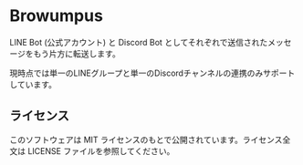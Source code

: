 # Browumpus

LINE Bot (公式アカウント) と Discord Bot としてそれぞれで送信されたメッセージをもう片方に転送します。

現時点では単一のLINEグループと単一のDiscordチャンネルの連携のみサポートしています。

## ライセンス

このソフトウェアは MIT ライセンスのもとで公開されています。ライセンス全文は LICENSE ファイルを参照してください。